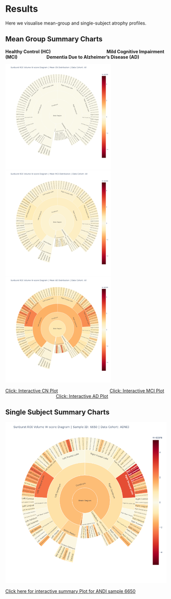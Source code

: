 # Results
Here we visualise mean-group and single-subject atrophy profiles.

## Mean Group Summary Charts

**Healthy Control (HC)  &emsp;&emsp;&emsp;&emsp;&emsp;&emsp;&emsp;&emsp;&emsp;&emsp;&emsp;&emsp; Mild Cognitive Impairment (MCI)  &emsp;&emsp;&emsp;&emsp;&emsp;&emsp; Dementia Due to Alzheimer’s Disease (AD)**

<p float="left">
  <img src="/Results/All_CN_mean_w_Sunburst.png" width="330" />
  <img src="/Results/All_MCI_mean_w_Sunburst.png" width="330" /> 
  <img src="/Results/All_AD_mean_w_Sunburst.png" width="330" />
</p>

[Click: Interactive CN Plot](https://htmlpreview.github.io/?https://github.com/martindyrba/CompOntoVisFramework/blob/master/Results/All_CN_mean_w_Sunburst.html) &emsp;&emsp;&emsp;&emsp;&emsp;&emsp;&emsp;&emsp;&emsp;&emsp;&emsp; [Click: Interactive MCI Plot](https://htmlpreview.github.io/?https://github.com/martindyrba/CompOntoVisFramework/blob/master/Results/All_MCI_mean_w_Sunburst.html) &emsp;&emsp;&emsp;&emsp;&emsp;&emsp;&emsp;&emsp;&emsp;&emsp;&emsp; [Click: Interactive AD Plot](https://htmlpreview.github.io/?https://github.com/martindyrba/CompOntoVisFramework/blob/master/Results/All_AD_mean_w_Sunburst.html)

## Single Subject Summary Charts
<p align="center">
  <img src="/Results/6650_ADNI3_mean_w_Sunburst.png" width="548">
</p>
<![Summary Plot for ANDI sample 6650](/Results/6650_ADNI3_mean_w_Sunburst.png)>

[Click here for interactive summary Plot for ANDI sample 6650](https://htmlpreview.github.io/?https://github.com/martindyrba/CompOntoVisFramework/blob/master/Results/6650_ADNI3_mean_w_Sunburst.html)
